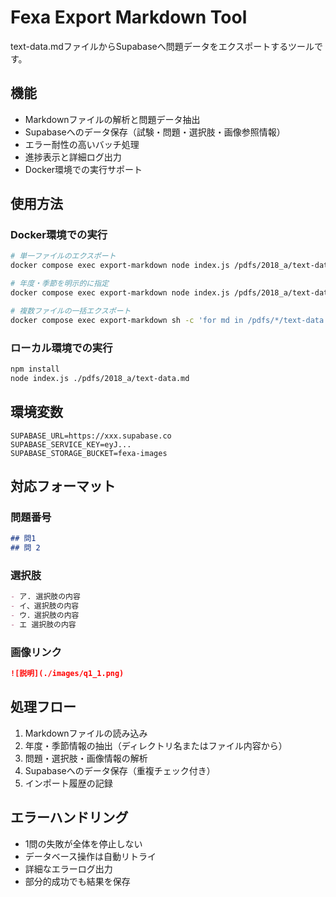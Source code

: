 # Fexa Export Markdown Tool

text-data.mdファイルからSupabaseへ問題データをエクスポートするツールです。

## 機能

- Markdownファイルの解析と問題データ抽出
- Supabaseへのデータ保存（試験・問題・選択肢・画像参照情報）
- エラー耐性の高いバッチ処理
- 進捗表示と詳細ログ出力
- Docker環境での実行サポート

## 使用方法

### Docker環境での実行

```bash
# 単一ファイルのエクスポート
docker compose exec export-markdown node index.js /pdfs/2018_a/text-data.md

# 年度・季節を明示的に指定
docker compose exec export-markdown node index.js /pdfs/2018_a/text-data.md 2018 秋期

# 複数ファイルの一括エクスポート
docker compose exec export-markdown sh -c 'for md in /pdfs/*/text-data.md; do node index.js "$md"; done'
```

### ローカル環境での実行

```bash
npm install
node index.js ./pdfs/2018_a/text-data.md
```

## 環境変数

```env
SUPABASE_URL=https://xxx.supabase.co
SUPABASE_SERVICE_KEY=eyJ...
SUPABASE_STORAGE_BUCKET=fexa-images
```

## 対応フォーマット

### 問題番号
```markdown
## 問1
## 問 2
```

### 選択肢
```markdown
- ア. 選択肢の内容
- イ、選択肢の内容
- ウ．選択肢の内容
- エ 選択肢の内容
```

### 画像リンク
```markdown
![説明](./images/q1_1.png)
```

## 処理フロー

1. Markdownファイルの読み込み
2. 年度・季節情報の抽出（ディレクトリ名またはファイル内容から）
3. 問題・選択肢・画像情報の解析
4. Supabaseへのデータ保存（重複チェック付き）
5. インポート履歴の記録

## エラーハンドリング

- 1問の失敗が全体を停止しない
- データベース操作は自動リトライ
- 詳細なエラーログ出力
- 部分的成功でも結果を保存